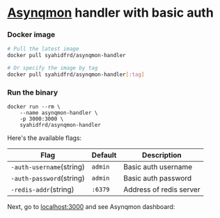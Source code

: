 # [Asynqmon](https://github.com/hibiken/asynqmon) handler with basic auth

### Docker image

```bash
# Pull the latest image
docker pull syahidfrd/asynqmon-handler

# Or specify the image by tag
docker pull syahidfrd/asynqmon-handler[:tag]
```

### Run the binary

```
docker run --rm \
    --name asynqmon-handler \
    -p 3000:3000 \
    syahidfrd/asynqmon-handler
```

Here's the available flags:

| Flag                     | Default      | Description                |
|--------------------------|--------------|----------------------------|
| `-auth-username`(string) | `admin`      | Basic auth username        |
| `-auth-password`(string) | `admin`      | Basic auth password        |
| `-redis-addr`(string)    | `:6379`      | Address of redis server    |

Next, go to [localhost:3000](http://localhost:3000) and see Asynqmon dashboard: